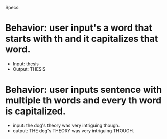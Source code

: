 Specs:
# Behavior: user input's a word that starts with th and it capitalizes that word.
* Input: thesis
* Output: THESIS

# Behavior: user inputs sentence with multiple th words and every th word is capitalized.
* input: the dog's theory was very intriguing though.
* output: THE dog's THEORY was very intriguing THOUGH.
